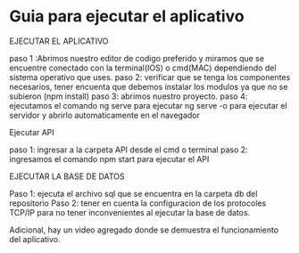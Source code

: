 # Guia para ejecutar el aplicativo



EJECUTAR EL APLICATIVO

paso 1 :Abrimos nuestro editor de codigo preferido y miramos que se encuentre conectado con la terminal(IOS) o cmd(MAC) dependiendo del sistema operativo que uses.
paso 2: verificar que se tenga los componentes necesarios, tener encuenta que debemos instalar los modulos ya que no se subieron (npm install)
paso 3: abrimos nuestro proyecto.
paso 4: ejecutamos el comando ng serve para ejecutar ng serve -o para ejecutar el servidor y abrirlo automaticamente en el navegador



Ejecutar API

paso 1: ingresar a la carpeta API desde el cmd o terminal
paso 2: ingresamos el comando npm start para ejecutar el API



EJECUTAR LA BASE DE DATOS

Paso 1: ejecuta el archivo sql que se encuentra en la carpeta db del repositorio 
Paso 2: tener en cuenta la configuracion de los protocoles TCP/IP para no tener inconvenientes al ejecutar la base de datos.




Adicional, hay un video agregado donde se demuestra el funcionamiento del aplicativo.
